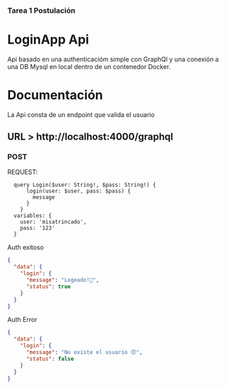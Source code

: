 ### Tarea 1 Postulación

# LoginApp Api


Api basado en una authenticacióm simple con GraphQl y una conexión a una DB Mysql
en local dentro de un contenedor Docker.

# Documentación

La Api consta de un endpoint que valida el usuario

## URL > http://localhost:4000/graphql 

### POST

REQUEST:
```
  query Login($user: String!, $pass: String!) { 
      login(user: $user, pass: $pass) {
        message
      }
    }
  variables: {
    user: 'misatrincado',
    pass: '123'
  }
```

Auth exitoso
```json
{
  "data": {
    "login": {
      "message": "Logeado!🎊",
      "status": true
    }
  }
}

```

Auth Error
```json
{
  "data": {
    "login": {
      "message": "No existe el usuario 😞",
      "status": false
    }
  }
}
```
